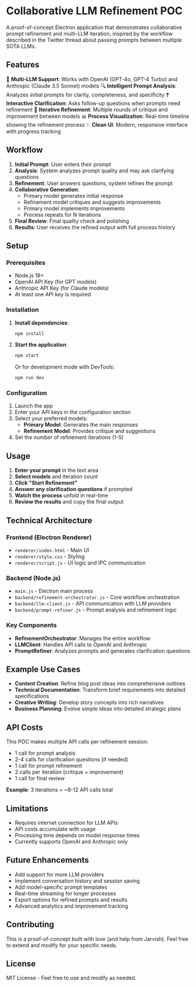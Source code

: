 # Collaborative LLM Refinement POC

A proof-of-concept Electron application that demonstrates collaborative prompt refinement and multi-LLM iteration, inspired by the workflow described in the Twitter thread about passing prompts between multiple SOTA LLMs.

## Features

🤖 **Multi-LLM Support**: Works with OpenAI (GPT-4o, GPT-4 Turbo) and Anthropic (Claude 3.5 Sonnet) models
🔍 **Intelligent Prompt Analysis**: Analyzes initial prompts for clarity, completeness, and specificity
❓ **Interactive Clarification**: Asks follow-up questions when prompts need refinement
🔄 **Iterative Refinement**: Multiple rounds of critique and improvement between models
📊 **Process Visualization**: Real-time timeline showing the refinement process
✨ **Clean UI**: Modern, responsive interface with progress tracking

## Workflow

1. **Initial Prompt**: User enters their prompt
2. **Analysis**: System analyzes prompt quality and may ask clarifying questions
3. **Refinement**: User answers questions, system refines the prompt
4. **Collaborative Generation**: 
   - Primary model generates initial response
   - Refinement model critiques and suggests improvements
   - Primary model implements improvements
   - Process repeats for N iterations
5. **Final Review**: Final quality check and polishing
6. **Results**: User receives the refined output with full process history

## Setup

### Prerequisites

- Node.js 18+
- OpenAI API Key (for GPT models)
- Anthropic API Key (for Claude models)
- At least one API key is required

### Installation

1. **Install dependencies**:
   ```bash
   npm install
   ```

2. **Start the application**:
   ```bash
   npm start
   ```
   
   Or for development mode with DevTools:
   ```bash
   npm run dev
   ```

### Configuration

1. Launch the app
2. Enter your API keys in the configuration section
3. Select your preferred models:
   - **Primary Model**: Generates the main responses
   - **Refinement Model**: Provides critique and suggestions
4. Set the number of refinement iterations (1-5)

## Usage

1. **Enter your prompt** in the text area
2. **Select models** and iteration count
3. **Click "Start Refinement"**
4. **Answer any clarification questions** if prompted
5. **Watch the process** unfold in real-time
6. **Review the results** and copy the final output

## Technical Architecture

### Frontend (Electron Renderer)
- `renderer/index.html` - Main UI
- `renderer/style.css` - Styling
- `renderer/script.js` - UI logic and IPC communication

### Backend (Node.js)
- `main.js` - Electron main process
- `backend/refinement-orchestrator.js` - Core workflow orchestration
- `backend/llm-client.js` - API communication with LLM providers
- `backend/prompt-refiner.js` - Prompt analysis and refinement logic

### Key Components

- **RefinementOrchestrator**: Manages the entire workflow
- **LLMClient**: Handles API calls to OpenAI and Anthropic
- **PromptRefiner**: Analyzes prompts and generates clarification questions

## Example Use Cases

- **Content Creation**: Refine blog post ideas into comprehensive outlines
- **Technical Documentation**: Transform brief requirements into detailed specifications
- **Creative Writing**: Develop story concepts into rich narratives
- **Business Planning**: Evolve simple ideas into detailed strategic plans

## API Costs

This POC makes multiple API calls per refinement session:
- 1 call for prompt analysis
- 2-4 calls for clarification questions (if needed)
- 1 call for prompt refinement
- 2 calls per iteration (critique + improvement)
- 1 call for final review

**Example**: 3 iterations = ~8-12 API calls total

## Limitations

- Requires internet connection for LLM APIs
- API costs accumulate with usage
- Processing time depends on model response times
- Currently supports OpenAI and Anthropic only

## Future Enhancements

- Add support for more LLM providers
- Implement conversation history and session saving
- Add model-specific prompt templates
- Real-time streaming for longer processes
- Export options for refined prompts and results
- Advanced analytics and improvement tracking

## Contributing

This is a proof-of-concept built with love (and help from Jarvish). Feel free to extend and modify for your specific needs.

## License

MIT License - Feel free to use and modify as needed. 
